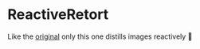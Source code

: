 ReactiveRetort
======
Like the [original](http://en.wikipedia.org/wiki/Retort) only this one distills images reactively :hammer:
